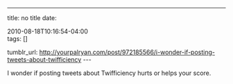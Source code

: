 ---
title: no title
date:

 2010-08-18T10:16:54-04:00  
tags:  []

tumblr_url:
http://yourpalryan.com/post/972185566/i-wonder-if-posting-tweets-about-twifficiency
\-\--

I wonder if posting tweets about Twifficiency hurts or helps your score.
